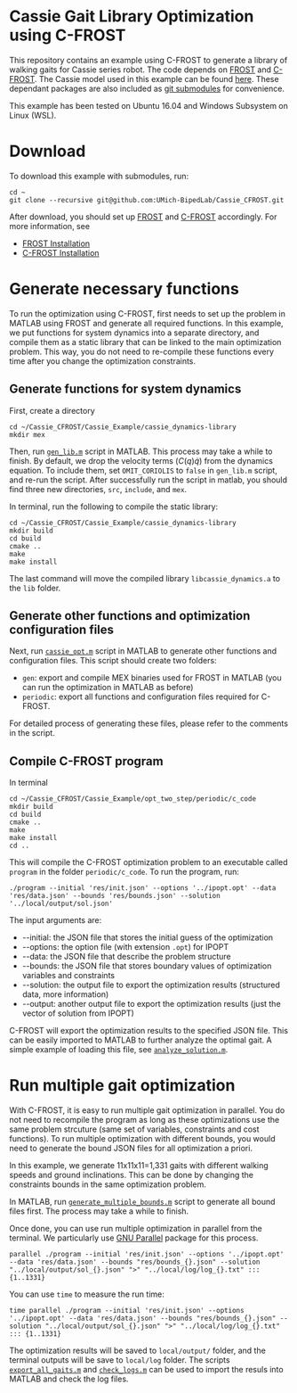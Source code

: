 # Cassie Gait Library Optimization using C-FROST

This repository contains an example using C-FROST to generate a library of walking gaits for Cassie series robot. The code depends on [FROST](https://github.com/ayonga/frost-dev) and [C-FROST](https://github.com/UMich-BipedLab/C-Frost). The Cassie model used in this example can be found [here](https://github.com/UMich-BipedLab/Cassie_Model). These dependant packages are also included as [git submodules](https://git-scm.com/book/en/v2/Git-Tools-Submodules) for convenience.

This example has been tested on Ubuntu 16.04 and Windows Subsystem on Linux (WSL).

# Download #

To download this example with submodules, run:

``` shell
cd ~
git clone --recursive git@github.com:UMich-BipedLab/Cassie_CFROST.git
```

After download, you should set up [FROST](https://github.com/ayonga/frost-dev) and [C-FROST](https://github.com/UMich-BipedLab/C-Frost) accordingly. For more information, see
  * [FROST Installation](https://ayonga.github.io/frost-dev/pages/installation.html)
  * [C-FROST Installation](https://github.com/UMich-BipedLab/C-Frost/blob/master/INSTALLATION.md)


# Generate necessary functions #

To run the optimization using C-FROST, first needs to set up the problem in MATLAB using FROST and generate all required functions. In this example, we put functions for system dynamics into a separate directory, and compile them as a static library that can be linked to the main optimization problem. This way, you do not need to re-compile these functions every time after you change the optimization constraints.

## Generate functions for system dynamics ##
First, create a directory
``` shell
cd ~/Cassie_CFROST/Cassie_Example/cassie_dynamics-library
mkdir mex
```
Then, run [`gen_lib.m`](https://github.com/UMich-BipedLab/Cassie_CFROST/blob/master/Cassie_Example/cassie_dynamics_library/gen_lib.m) script in MATLAB. This process may take a while to finish. By default, we drop the velocity terms ($C(q)\dot{q}$) from the dynamics equation. To include them, set `OMIT_CORIOLIS` to `false` in `gen_lib.m` script, and re-run the script. After successfully run the script in matlab, you should find three new directories, `src`, `include`, and `mex`.

In terminal, run the following to compile the static library:
``` shell
cd ~/Cassie_CFROST/Cassie_Example/cassie_dynamics-library
mkdir build
cd build
cmake ..
make
make install
```

The last command will move the compiled library `libcassie_dynamics.a` to the `lib` folder.


## Generate other functions and optimization configuration files ##

Next, run [`cassie_opt.m`](https://github.com/UMich-BipedLab/Cassie_CFROST/blob/master/Cassie_Example/opt_two_step/cassie_opt.m) script in MATLAB to generate other functions and configuration files. This script should create two folders:

* `gen`: export and compile MEX binaries used for FROST in MATLAB (you can run the optimization in MATLAB as before)
* `periodic`: export all functions and configuration files required for C-FROST.

For detailed process of generating these files, please refer to the comments in the script.

## Compile C-FROST program ##

In terminal
```shell
cd ~/Cassie_CFROST/Cassie_Example/opt_two_step/periodic/c_code
mkdir build
cd build
cmake ..
make
make install
cd ..
```

This will compile the C-FROST optimization problem to an executable called `program` in the folder `periodic/c_code`. To run the program, run:

```shell
./program --initial 'res/init.json' --options '../ipopt.opt' --data 'res/data.json' --bounds 'res/bounds.json' --solution '../local/output/sol.json'
```
The input arguments are:
* --initial: the JSON file that stores the initial guess of the optimization
* --options: the option file (with extension `.opt`) for IPOPT
* --data: the JSON file that describe the problem structure
* --bounds: the JSON file that stores boundary values of optimization variables and constraints
* --solution: the output file to export the optimization results (structured data, more information)
* --output: another output file to export the optimization results (just the vector of solution from IPOPT)

C-FROST will export the optimization results to the specified JSON file. This can be easily imported to MATLAB to further analyze the optimal gait. A simple example of loading this file, see [`analyze_solution.m`](https://github.com/UMich-BipedLab/Cassie_CFROST/blob/master/Cassie_Example/opt_two_step/analyze_solution.m).

# Run multiple gait optimization #

With C-FROST, it is easy to run multiple gait optimization in parallel. You do not need to recompile the program as long as these optimizations use the same problem strcuture (same set of variables, constraints and cost functions). To run multiple optimization with different bounds, you would need to generate the bound JSON files for all optimization a priori.

In this example, we generate 11x11x11=1,331 gaits with different walking speeds and ground inclinations. This can be done by changing the constraints bounds in the same optimization problem.

In MATLAB, run [`generate_multiple_bounds.m`](https://github.com/UMich-BipedLab/Cassie_CFROST/blob/master/Cassie_Example/opt_two_step/generate_multiple_bounds.m) script to generate all bound files first. The process may take a while to finish.

Once done, you can use run multiple optimization in parallel from the terminal. We particularly use [GNU Parallel](https://www.gnu.org/software/parallel/) package for this process.
```shell
parallel ./program --initial 'res/init.json' --options '../ipopt.opt' --data 'res/data.json' --bounds "res/bounds_{}.json" --solution "../local/output/sol_{}.json" ">" "../local/log/log_{}.txt" ::: {1..1331}
```

You can use `time` to measure the run time:
```shell
time parallel ./program --initial 'res/init.json' --options '../ipopt.opt' --data 'res/data.json' --bounds "res/bounds_{}.json" --solution "../local/output/sol_{}.json" ">" "../local/log/log_{}.txt" ::: {1..1331}
```

The optimization results will be saved to `local/output/` folder, and the terminal outputs will be save to `local/log` folder. The scripts [`export_all_gaits.m`](https://github.com/UMich-BipedLab/Cassie_CFROST/blob/master/Cassie_Example/opt_two_step/export_all_gaits.m) and [`check_logs.m`](https://github.com/UMich-BipedLab/Cassie_CFROST/blob/master/Cassie_Example/opt_two_step/check_logs.m) can be used to import the resuls into MATLAB and check the log files.
